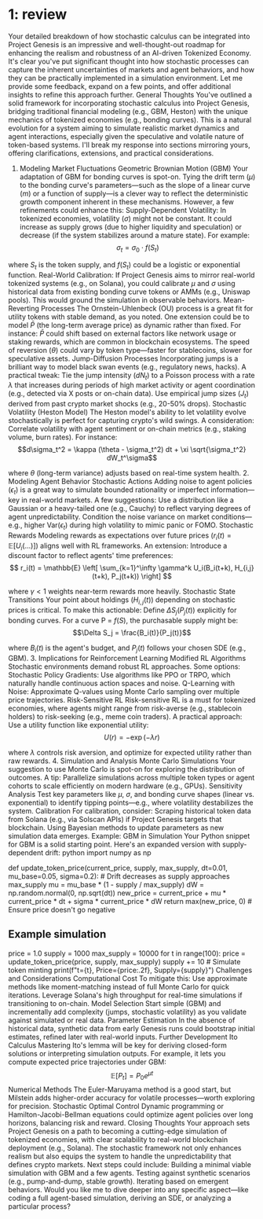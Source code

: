 # 1: review

Your detailed breakdown of how stochastic calculus can be integrated into Project Genesis is an impressive and well-thought-out roadmap for enhancing the realism and robustness of an AI-driven Tokenized Economy. It's clear you've put significant thought into how stochastic processes can capture the inherent uncertainties of markets and agent behaviors, and how they can be practically implemented in a simulation environment. Let me provide some feedback, expand on a few points, and offer additional insights to refine this approach further.
General Thoughts
You've outlined a solid framework for incorporating stochastic calculus into Project Genesis, bridging traditional financial modeling (e.g., GBM, Heston) with the unique mechanics of tokenized economies (e.g., bonding curves). This is a natural evolution for a system aiming to simulate realistic market dynamics and agent interactions, especially given the speculative and volatile nature of token-based systems. I'll break my response into sections mirroring yours, offering clarifications, extensions, and practical considerations.
1. Modeling Market Fluctuations
Geometric Brownian Motion (GBM)
Your adaptation of GBM for bonding curves is spot-on. Tying the drift term $(\mu)$ to the bonding curve's parameters—such as the slope of a linear curve $(m)$ or a function of supply—is a clever way to reflect the deterministic growth component inherent in these mechanisms. However, a few refinements could enhance this:
Supply-Dependent Volatility: In tokenized economies, volatility $(\sigma)$ might not be constant. It could increase as supply grows (due to higher liquidity and speculation) or decrease (if the system stabilizes around a mature state). For example:
$$\sigma_t = \sigma_0 \cdot f(S_t)$$

where $S_t$ is the token supply, and $f(S_t)$ could be a logistic or exponential function.
Real-World Calibration: If Project Genesis aims to mirror real-world tokenized systems (e.g., on Solana), you could calibrate $\mu$ and $\sigma$ using historical data from existing bonding curve tokens or AMMs (e.g., Uniswap pools). This would ground the simulation in observable behaviors.
Mean-Reverting Processes
The Ornstein-Uhlenbeck (OU) process is a great fit for utility tokens with stable demand, as you noted. One extension could be to model $\bar{P}$ (the long-term average price) as dynamic rather than fixed. For instance:
$\bar{P}$ could shift based on external factors like network usage or staking rewards, which are common in blockchain ecosystems.
The speed of reversion $(\theta)$ could vary by token type—faster for stablecoins, slower for speculative assets.
Jump-Diffusion Processes
Incorporating jumps is a brilliant way to model black swan events (e.g., regulatory news, hacks). A practical tweak:
Tie the jump intensity ($dN_t$) to a Poisson process with a rate $\lambda$ that increases during periods of high market activity or agent coordination (e.g., detected via X posts or on-chain data).
Use empirical jump sizes ($J_t$) derived from past crypto market shocks (e.g., 20-50% drops).
Stochastic Volatility (Heston Model)
The Heston model's ability to let volatility evolve stochastically is perfect for capturing crypto's wild swings. A consideration:
Correlate volatility with agent sentiment or on-chain metrics (e.g., staking volume, burn rates). For instance:
$$d\sigma_t^2 = \kappa (\theta - \sigma_t^2) dt + \xi \sqrt{\sigma_t^2} dW_t^\sigma$$

where $\theta$ (long-term variance) adjusts based on real-time system health.
2. Modeling Agent Behavior
Stochastic Actions
Adding noise to agent policies $(\epsilon_t)$ is a great way to simulate bounded rationality or imperfect information—key in real-world markets. A few suggestions:
Use a distribution like a Gaussian or a heavy-tailed one (e.g., Cauchy) to reflect varying degrees of agent unpredictability.
Condition the noise variance on market conditions—e.g., higher $\text{Var}(\epsilon_t)$ during high volatility to mimic panic or FOMO.
Stochastic Rewards
Modeling rewards as expectations over future prices $(r_i(t) = \mathbb{E}[U_i(...)])$ aligns well with RL frameworks. An extension:
Introduce a discount factor to reflect agents' time preferences:
$$ r_i(t) = \mathbb{E} \left[ \sum_{k=1}^\infty \gamma^k U_i(B_i(t+k), H_{i,j}(t+k), P_j(t+k)) \right] $$

where $\gamma < 1$ weights near-term rewards more heavily.
Stochastic State Transitions
Your point about holdings $(H_{i,j}(t))$ depending on stochastic prices is critical. To make this actionable:
Define $\Delta S_j(P_j(t))$ explicitly for bonding curves. For a curve P = $f(S)$, the purchasable supply might be:
$$\Delta S_j = \frac{B_i(t)}{P_j(t)}$$

where $B_i(t)$ is the agent's budget, and $P_j(t)$ follows your chosen SDE (e.g., GBM).
3. Implications for Reinforcement Learning
Modified RL Algorithms
Stochastic environments demand robust RL approaches. Some options:
Stochastic Policy Gradients: Use algorithms like PPO or TRPO, which naturally handle continuous action spaces and noise.
Q-Learning with Noise: Approximate Q-values using Monte Carlo sampling over multiple price trajectories.
Risk-Sensitive RL
Risk-sensitive RL is a must for tokenized economies, where agents might range from risk-averse (e.g., stablecoin holders) to risk-seeking (e.g., meme coin traders). A practical approach:
Use a utility function like exponential utility:
$$U(r) = -\exp(-\lambda r)$$

where $\lambda$ controls risk aversion, and optimize for expected utility rather than raw rewards.
4. Simulation and Analysis
Monte Carlo Simulations
Your suggestion to use Monte Carlo is spot-on for exploring the distribution of outcomes. A tip:
Parallelize simulations across multiple token types or agent cohorts to scale efficiently on modern hardware (e.g., GPUs).
Sensitivity Analysis
Test key parameters like $\mu$, $\sigma$, and bonding curve shapes (linear vs. exponential) to identify tipping points—e.g., where volatility destabilizes the system.
Calibration
For calibration, consider:
Scraping historical token data from Solana (e.g., via Solscan APIs) if Project Genesis targets that blockchain.
Using Bayesian methods to update parameters as new simulation data emerges.
Example: GBM in Simulation
Your Python snippet for GBM is a solid starting point. Here's an expanded version with supply-dependent drift:
python
import numpy as np

def update_token_price(current_price, supply, max_supply, dt=0.01, mu_base=0.05, sigma=0.2):
    # Drift decreases as supply approaches max_supply
    mu = mu_base * (1 - supply / max_supply)
    dW = np.random.normal(0, np.sqrt(dt))
    new_price = current_price + mu * current_price * dt + sigma * current_price * dW
    return max(new_price, 0)  # Ensure price doesn't go negative

## Example simulation
price = 1.0
supply = 1000
max_supply = 10000
for t in range(100):
    price = update_token_price(price, supply, max_supply)
    supply += 10  # Simulate token minting
    print(f"t={t}, Price={price:.2f}, Supply={supply}")
Challenges and Considerations
Computational Cost
To mitigate this:
Use approximate methods like moment-matching instead of full Monte Carlo for quick iterations.
Leverage Solana's high throughput for real-time simulations if transitioning to on-chain.
Model Selection
Start simple (GBM) and incrementally add complexity (jumps, stochastic volatility) as you validate against simulated or real data.
Parameter Estimation
In the absence of historical data, synthetic data from early Genesis runs could bootstrap initial estimates, refined later with real-world inputs.
Further Development
Ito Calculus
Mastering Ito's lemma will be key for deriving closed-form solutions or interpreting simulation outputs. For example, it lets you compute expected price trajectories under GBM:
$$\mathbb{E}[P_t] = P_0 e^{\mu t}$$
Numerical Methods
The Euler-Maruyama method is a good start, but Milstein adds higher-order accuracy for volatile processes—worth exploring for precision.
Stochastic Optimal Control
Dynamic programming or Hamilton-Jacobi-Bellman equations could optimize agent policies over long horizons, balancing risk and reward.
Closing Thoughts
Your approach sets Project Genesis on a path to becoming a cutting-edge simulation of tokenized economies, with clear scalability to real-world blockchain deployment (e.g., Solana). The stochastic framework not only enhances realism but also equips the system to handle the unpredictability that defines crypto markets. Next steps could include:
Building a minimal viable simulation with GBM and a few agents.
Testing against synthetic scenarios (e.g., pump-and-dump, stable growth).
Iterating based on emergent behaviors.
Would you like me to dive deeper into any specific aspect—like coding a full agent-based simulation, deriving an SDE, or analyzing a particular process?